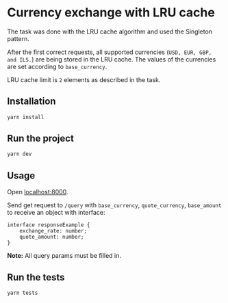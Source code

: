 # Currency exchange with LRU cache

The task was done with the LRU cache algorithm and used the Singleton pattern.

After the first correct requests, all supported currencies (`USD, EUR, GBP, and ILS.`) are being stored in the LRU cache. The values of the currencies are set according to `base_currency`.

LRU cache limit is `2` elements as described in the task.


## Installation

```bash
yarn install
```
## Run the project
```bash
yarn dev
```
## Usage
Open [localhost:8000](http://localhost:8000).

Send get request to `/query` with `base_currency`, `quote_currency`, `base_amount` to receive an object with interface:
```
interface responseExample {
	exchange_rate: number;
	quote_amount: number;
}
```
**Note:** All query params must be filled in.



## Run the tests
```bash
yarn tests
```